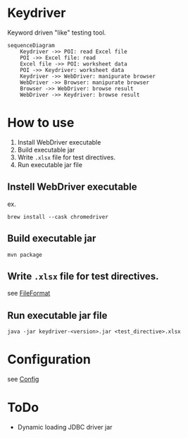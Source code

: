 Keydriver
====

Keyword driven "like" testing tool.

```mermaid
sequenceDiagram
    Keydriver ->> POI: read Excel file
    POI ->> Excel file: read
    Excel file ->> POI: worksheet data
    POI ->> Keydriver: worksheet data
    Keydriver ->> WebDriver: manipurate browser
    WebDriver ->> Browser: manipurate browser
    Browser ->> WebDriver: browse result
    WebDriver ->> Keydriver: browse result    
```

# How to use

1. Install WebDriver executable
2. Build executable jar
3. Write ```.xlsx``` file for test directives.
4. Run executable jar file

## Instell WebDriver executable

ex.
```
brew install --cask chromedriver
```

## Build executable jar

```
mvn package
```

## Write ```.xlsx``` file for test directives.

see [FileFormat](doc/FileFormat.md)

## Run executable jar file

```
java -jar keydriver-<version>.jar <test_directive>.xlsx
```

# Configuration

see [Config](doc/Config.md)

# ToDo

- Dynamic loading JDBC driver jar